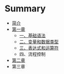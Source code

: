 # Summary

* [简介](README.md)
* [第一章](di-yi-zhang.md)
  * [一、基础语法](di-yi-zhang/yi-3001-ji-chu-yu-fa.md)
  * [二、变量和数据类型](di-yi-zhang/er-3001-bian-liang-he-shu-ju-lei-xing.md)
  * [三、表达式和运算符](di-yi-zhang/san-3001-biao-da-shi-he-yun-suan-fu.md)
  * 四、流程控制
* [第二章](di-er-zhang.md)
* 第三章

